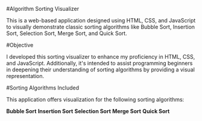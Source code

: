 #Algorithm Sorting Visualizer

This is a web-based application designed using HTML, CSS, and JavaScript to visually demonstrate classic sorting algorithms like Bubble Sort, Insertion Sort, Selection Sort, Merge Sort, and Quick Sort.

#Objective

I developed this sorting visualizer to enhance my proficiency in HTML, CSS, and JavaScript. Additionally, it's intended to assist programming beginners in deepening their understanding of sorting algorithms by providing a visual representation.

#Sorting Algorithms Included

This application offers visualization for the following sorting algorithms:

**Bubble Sort**
**Insertion Sort**
**Selection Sort**
**Merge Sort**
**Quick Sort**